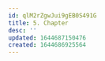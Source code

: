 ```yaml
---
id: qlM2rZgwJui9gEB0S491G
title: 5. Chapter
desc: ''
updated: 1644687150476
created: 1644686925564
---
```


